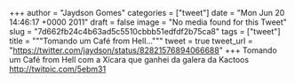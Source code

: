 
+++
author = "Jaydson Gomes"
categories = ["tweet"]
date = "Mon Jun 20 14:46:17 +0000 2011"
draft = false
image = "No media found for this Tweet"
slug = "7d662fb24c4b63ad5c5510cbbb51edfdf2b75ca8"
tags = ["tweet"]
title = """Tomando um Café from Hell..."""
tweet = true
tweet_url = "https://twitter.com/jaydson/status/82821576894066688"
+++
Tomando um Café from Hell com a Xícara que ganhei da galera da Kactoos http://twitpic.com/5ebm31
